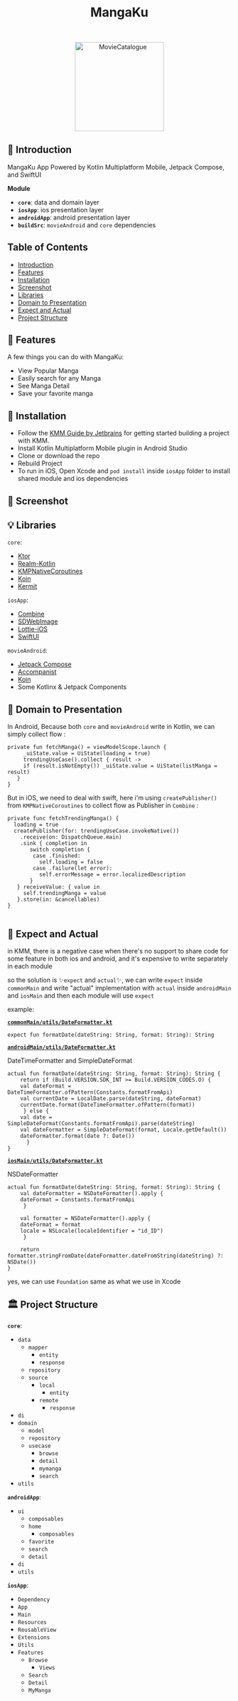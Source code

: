 <h1 align="center"> MangaKu</h1> <br>
<p align="center">
  <a href="https://gitpoint.co/">
    <img alt="MovieCatalogue" title="MovieCatalogue" src="https://external-content.duckduckgo.com/iu/?u=https%3A%2F%2Fapptractor.ru%2Fwp-content%2Fuploads%2F2020%2F09%2Fkotlin-main.png&f=1&nofb=1" width="200">
  </a>
</p>

## <a name="introduction"></a> 🤖 Introduction

MangaKu App Powered by Kotlin Multiplatform Mobile, Jetpack Compose, and SwiftUI

**Module**

* **`core`**: data and domain layer
* **`iosApp`**: ios presentation layer
* **`androidApp`**: android presentation layer
* **`buildSrc`**: `movieAndroid` and `core` dependencies

## Table of Contents

- [Introduction](#introduction)
- [Features](#features)
- [Installation](#installation)
- [Screenshot](#screenshot)
- [Libraries](#libraries)
- [Domain to Presentation](#domain-to-presentation)
- [Expect and Actual](#expect-actual)
- [Project Structure](#project-structure)

## <a name="features"></a> 🦾 Features

A few things you can do with MangaKu:

* View Popular Manga
* Easily search for any Manga
* See Manga Detail
* Save your favorite manga

## <a name="installation"></a> 🚗 Installation

- Follow the [KMM Guide by Jetbrains](https://kotlinlang.org/docs/kmm-overview.html) for getting started building a project with KMM.
- Install Kotlin Multiplatform Mobile plugin in Android Studio
- Clone or download the repo
- Rebuild Project
- To run in iOS, Open Xcode and `pod install` inside `iosApp` folder to install shared module and ios dependencies

<!-- **Development Keys**: The `apiKey` in [`utils/Constants.kt`](https://code.nbs.dev/nbs-mobile/kmm-movie-db/-/blob/main/core/src/commonMain/kotlin/com/uwaisalqadri/moviecatalogue/utils/Constants.kt) are generated from [TMDB](https://www.themoviedb.org/), generate your own in [themoviedb.org/settings/api](https://www.themoviedb.org/settings/api). -->

## <a name="screenshot"></a> 📸 Screenshot

<!-- <p align="center">
  <img src = "https://i.ibb.co/K0fPv1s/Screen-Shot-2021-10-04-at-13-56-33.png" width=400>
</p> -->

## <a name="libraries"></a> 💡 Libraries

`core`:
* [Ktor](https://github.com/ktorio/ktor)
* [Realm-Kotlin](https://github.com/realm/realm-kotlin)
* [KMPNativeCoroutines](https://github.com/rickclephas/KMP-NativeCoroutines)
* [Koin](https://github.com/InsertKoinIO/koin)
* [Kermit](https://github.com/touchlab/Kermit)

`iosApp`:
* [Combine](https://developer.apple.com/documentation/combine)
* [SDWebImage](https://github.com/SDWebImage/SDWebImage)
* [Lottie-iOS](https://github.com/airbnb/lottie-ios)
* [SwiftUI](https://developer.apple.com/documentation/swiftui)

`movieAndroid`:
* [Jetpack Compose](https://developer.android.com/jetpack/compose)
* [Accompanist](https://github.com/google/accompanist)
* [Koin](https://github.com/InsertKoinIO/koin)
* Some Kotlinx & Jetpack Components

## <a name="domain-to-presentation"></a> 💨 Domain to Presentation
In Android, Because both `core` and `movieAndroid` write in Kotlin, we can simply collect flow :
```
private fun fetchManga() = viewModelScope.launch {
     _uiState.value = UiState(loading = true)
     trendingUseCase().collect { result ->
     if (result.isNotEmpty()) _uiState.value = UiState(listManga = result)    
   }
}

```

But in iOS, we need to deal with swift, here i'm using `createPublisher()` from `KMPNativeCoroutines` to collect flow as Publisher in `Combine` :

```
private func fetchTrendingManga() {
  loading = true
  createPublisher(for: trendingUseCase.invokeNative())
    .receive(on: DispatchQueue.main)
    .sink { completion in
       switch completion {
        case .finished:
          self.loading = false
        case .failure(let error):
          self.errorMessage = error.localizedDescription
       }
   } receiveValue: { value in
     self.trendingManga = value
   }.store(in: &cancellables)
}


```
## <a name="expect-actual"></a> 🚀 Expect and Actual
in KMM, there is a negative case when there's no support to share code for some feature in both ios and android, and it's expensive to write separately in each module

so the solution is ✨`expect` and `actual`✨, we can write `expect` inside `commonMain` and write "actual" implementation with `actual` inside `androidMain` and `iosMain`
and then each module will use `expect`

example:

[**`commonMain/utils/DateFormatter.kt`**](https://code.nbs.dev/nbs-mobile/kmm-movie-db/-/blob/main/core/src/commonMain/kotlin/com/uwaisalqadri/moviecatalogue/utils/DateFormatter.kt)
```
expect fun formatDate(dateString: String, format: String): String
```

[**`androidMain/utils/DateFormatter.kt`**](https://code.nbs.dev/nbs-mobile/kmm-movie-db/-/blob/main/core/src/androidMain/kotlin/com/uwaisalqadri/moviecatalogue/utils/DateFormatter.kt)

DateTimeFormatter and SimpleDateFormat
```
actual fun formatDate(dateString: String, format: String): String {
    return if (Build.VERSION.SDK_INT >= Build.VERSION_CODES.O) {
	val dateFormat = DateTimeFormatter.ofPattern(Constants.formatFromApi)
	val currentDate = LocalDate.parse(dateString, dateFormat)
	currentDate.format(DateTimeFormatter.ofPattern(format))
     } else {
	val date = SimpleDateFormat(Constants.formatFromApi).parse(dateString)
	val dateFormatter = SimpleDateFormat(format, Locale.getDefault())
	dateFormatter.format(date ?: Date())
      }
}

```

[**`iosMain/utils/DateFormatter.kt`**](https://code.nbs.dev/nbs-mobile/kmm-movie-db/-/blob/main/core/src/iosMain/kotlin/com/uwaisalqadri/moviecatalogue/utils/DateFormatter.kt)

NSDateFormatter

```
actual fun formatDate(dateString: String, format: String): String {
    val dateFormatter = NSDateFormatter().apply {
	dateFormat = Constants.formatFromApi
     }

    val formatter = NSDateFormatter().apply {
	dateFormat = format
	locale = NSLocale(localeIdentifier = "id_ID")
     }

    return formatter.stringFromDate(dateFormatter.dateFromString(dateString) ?: NSDate())
}

```
yes, we can use `Foundation` same as what we use in Xcode

## <a name="project-structure"></a> 🏛 Project Structure
**`core`**:

* `data`
  - `mapper`
    - `entity`
    - `response`
  - `repository`
  - `source`
    - `local`
    	- `entity`
    - `remote`
      - `response`
* `di`
* `domain`
  - `model`
  - `repository`
  - `usecase`
    - `browse`
    - `detail`
    - `mymanga`
    - `search` 
* `utils`

**`androidApp`**:
 - `ui`
    - `composables`
    - `home`
      - `composables`
    - `favorite`
    - `search`
    - `detail` 
- `di`
- `utils`

**`iosApp`**: 
 - `Dependency`
 - `App`
 - `Main`
 - `Resources`
 - `ReusableView`
 - `Extensions`
 - `Utils`
 - `Features`
    - `Browse`
        - `Views`
    - `Search`
    - `Detail`
    - `MyManga`

